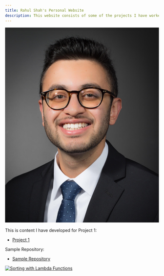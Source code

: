 ```yaml
---
title: Rahul Shah's Personal Website
description: This website consists of some of the projects I have worked on.
---
```


![Rahul Shah](/pics/rahulshah.jpg)

This is content I have developed for Project 1:
- [Project 1](/Project1/index.md)

Sample Repository: 
- [Sample Repository](https://github.com/ghrahulshah/sample)

[![Sorting with Lambda Functions](https://img.youtube.com/vi/UmUiu59e17Q/0.jpg)](https://youtube.come/watch?v=UmUiu59e17Q)
